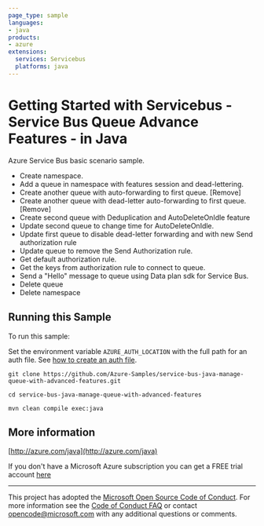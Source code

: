 ```yaml
---
page_type: sample
languages:
- java
products:
- azure
extensions:
  services: Servicebus
  platforms: java
---
```


# Getting Started with Servicebus - Service Bus Queue Advance Features - in Java #


  Azure Service Bus basic scenario sample.
  - Create namespace.
  - Add a queue in namespace with features session and dead-lettering.
  - Create another queue with auto-forwarding to first queue. [Remove]
  - Create another queue with dead-letter auto-forwarding to first queue. [Remove]
  - Create second queue with Deduplication and AutoDeleteOnIdle feature
  - Update second queue to change time for AutoDeleteOnIdle.
  - Update first queue to disable dead-letter forwarding and with new Send authorization rule
  - Update queue to remove the Send Authorization rule.
  - Get default authorization rule.
  - Get the keys from authorization rule to connect to queue.
  - Send a "Hello" message to queue using Data plan sdk for Service Bus.
  - Delete queue
  - Delete namespace
 

## Running this Sample ##

To run this sample:

Set the environment variable `AZURE_AUTH_LOCATION` with the full path for an auth file. See [how to create an auth file](https://github.com/Azure/azure-libraries-for-java/blob/master/AUTH.md).

    git clone https://github.com/Azure-Samples/service-bus-java-manage-queue-with-advanced-features.git

    cd service-bus-java-manage-queue-with-advanced-features

    mvn clean compile exec:java

## More information ##

[http://azure.com/java](http://azure.com/java)

If you don't have a Microsoft Azure subscription you can get a FREE trial account [here](http://go.microsoft.com/fwlink/?LinkId=330212)

---

This project has adopted the [Microsoft Open Source Code of Conduct](https://opensource.microsoft.com/codeofconduct/). For more information see the [Code of Conduct FAQ](https://opensource.microsoft.com/codeofconduct/faq/) or contact [opencode@microsoft.com](mailto:opencode@microsoft.com) with any additional questions or comments.